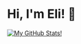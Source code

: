 # Hi, I'm Eli! 👋
  
[![My GitHub Stats!](https://github-readme-stats.vercel.app/api?username=elikennie)](https://github.com/anuraghazra/github-readme-stats)
